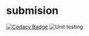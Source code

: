 # submision

[![Codacy Badge](https://api.codacy.com/project/badge/Grade/1bac4bcd918643a4ae86c82ce06d5cd6)](https://app.codacy.com/manual/99002682/submision?utm_source=github.com&utm_medium=referral&utm_content=99002682/submision&utm_campaign=Badge_Grade_Dashboard)
![Unit testing](https://github.com/99002682/submision/workflows/Unit%20testing/badge.svg)
